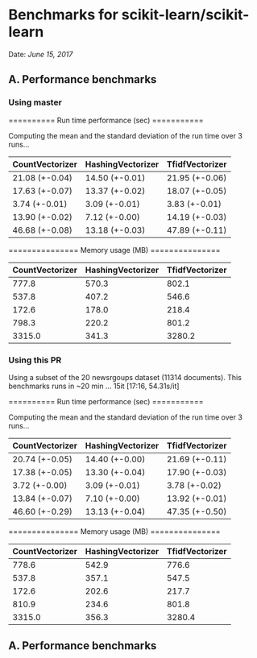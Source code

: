 # Benchmarks for scikit-learn/scikit-learn #

Date: *June 15, 2017*

## A. Performance benchmarks

### Using master 

========== Run time performance (sec) ===========

Computing the mean and the standard deviation of the run time over 3 runs...

CountVectorizer|HashingVectorizer|TfidfVectorizer
---|---|---
21.08 (+-0.04)|14.50 (+-0.01)|21.95 (+-0.06)
17.63 (+-0.07)|13.37 (+-0.02)|18.07 (+-0.05)
3.74 (+-0.01)|3.09 (+-0.01)|3.83 (+-0.01)
13.90 (+-0.02)|7.12 (+-0.00)|14.19 (+-0.03)
46.68 (+-0.08)|13.18 (+-0.03)|47.89 (+-0.11)


=============== Memory usage (MB) ===============

CountVectorizer|HashingVectorizer|TfidfVectorizer
---|---|---
777.8|570.3|802.1
537.8|407.2|546.6
172.6|178.0|218.4
798.3|220.2|801.2
3315.0|341.3|3280.2

### Using this PR

Using a subset of the 20 newsrgoups dataset (11314 documents).
This benchmarks runs in ~20 min ...
15it [17:16, 54.31s/it]

========== Run time performance (sec) ===========

Computing the mean and the standard deviation of the run time over 3 runs...

CountVectorizer|HashingVectorizer|TfidfVectorizer
---|---|---
20.74 (+-0.05)|14.40 (+-0.00)|21.69 (+-0.11)
17.38 (+-0.05)|13.30 (+-0.04)|17.90 (+-0.03)
3.72 (+-0.00)|3.09 (+-0.01)|3.78 (+-0.02)
13.84 (+-0.07)|7.10 (+-0.00)|13.92 (+-0.01)
46.60 (+-0.29)|13.13 (+-0.04)|47.35 (+-0.50)


=============== Memory usage (MB) ===============

CountVectorizer|HashingVectorizer|TfidfVectorizer
---|---|---
778.6|542.9|776.6
537.8|357.1|547.5
172.6|202.6|217.7
810.9|234.6|801.8
3315.0|356.3|3280.4



## A. Performance benchmarks
